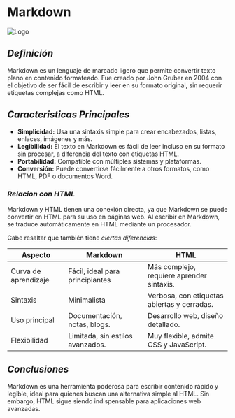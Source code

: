 # Markdown

![Logo](https://encrypted-tbn0.gstatic.com/images?q=tbn:ANd9GcTsTfXwY_1HFsyuMhX0ajaCCv_ZsKlUb9k0kA&s)

## _Definición_
Markdown es un lenguaje de marcado ligero que permite convertir texto plano en contenido formateado. Fue creado por John Gruber en 2004 con el objetivo de ser fácil de escribir y leer en su formato original, sin requerir etiquetas complejas como HTML.

## _Caracteristicas Principales_

- **Simplicidad:** Usa una sintaxis simple para crear encabezados, listas, enlaces, imágenes y más.
- **Legibilidad:** El texto en Markdown es fácil de leer incluso en su formato sin procesar, a diferencia del texto con etiquetas HTML.
- **Portabilidad:** Compatible con múltiples sistemas y plataformas.
- **Conversión:** Puede convertirse fácilmente a otros formatos, como HTML, PDF o documentos Word.

### _Relacion con HTML_

Markdown y HTML tienen una conexión directa, ya que Markdown se puede convertir en HTML para su uso en páginas web. Al escribir en Markdown, se traduce automáticamente en HTML mediante un procesador.

Cabe resaltar que también tiene *ciertas diferencias*:

|       Aspecto     |       Markdown        |       HTML        |
|-------------------|-----------------------|-------------------|
|Curva de aprendizaje|Fácil, ideal para principiantes|Más complejo, requiere aprender sintaxis.|
|Sintaxis|Minimalista|Verbosa, con etiquetas abiertas y cerradas.|
| Uso principal	| Documentación, notas, blogs.| Desarrollo web, diseño detallado.|
| Flexibilidad| Limitada, sin estilos avanzados.| Muy flexible, admite CSS y JavaScript.|

## _Conclusiones_

Markdown es una herramienta poderosa para escribir contenido rápido y legible, ideal para quienes buscan una alternativa simple al HTML. Sin embargo, HTML sigue siendo indispensable para aplicaciones web avanzadas.
